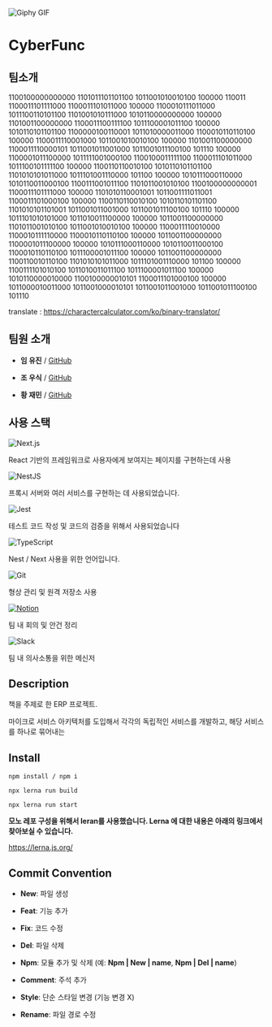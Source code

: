 ![Giphy GIF](https://media.giphy.com/media/po9RznauAcPrHS7oVw/giphy.gif)


# CyberFunc


## 팀소개

1100100000000000 1101011101101100 1011001010010100 100000 110011 1100011101111000 1100011101011000 100000 1100010111011000 1011100110101100 1101001010111000 1010110000000000 100000 1101001100000000 1100011100111100 1011100001011100 100000 1010110101101100 1100000100110001 1011010000011000 1100010110110100 100000 1100011110001000 1011001010010100 100000 1101001100000000 1100011110000101 1011001011001000 1011001011100100 101110 100000 1100001011100000 1011111001000100 1100100011111100 1100011101011000 1011100101111100 100000 1100110110010100 1010110101101100 1101010101011000 1011101001110000 101100 100000 1010111000110000 1010110011000100 1100111001011100 1101011001010100 1100100000000001 1100011101111000 100000 1101010110001001 1011001111011001 1100011101000100 100000 1100110110010100 1010110101101100 1101010101101001 1011001011001000 1011001011100100 101110 100000 1011101010101000 1011010011100000 100000 1011001100000000 1101011001010100 1011001010010100 100000 1100011110010000 1100010111110000 1100010110110100 100000 1011001100000000 1100001011100000 100000 1010111000110000 1010110011000100 1100010110110100 1011100001011100 100000 1011001100000000 1100110010110100 1101010101011000 1011101001110000 101100 100000 1100111101010100 1011010011011100 1011100001011100 100000 1010110000010000 1100100000010101 1100011101000100 100000 1011000010011000 1011001000010101 1011001011001000 1011001011100100 101110

translate : https://charactercalculator.com/ko/binary-translator/

## 팀원 소개

- **임 유진**  / [GitHub](https://github.com/fbghk)

- **조 우식**  / [GitHub](https://github.com/Saccharin01)

- **황 재민**  / [GitHub](https://github.com/jaemin1005)


## 사용 스택

![Next.js](https://img.shields.io/badge/Next.js-%23000000?style=for-the-badge&logo=next.js&logoColor=white)

React 기반의 프레임워크로 사용자에게 보여지는 페이지를 구현하는데 사용

![NestJS](https://img.shields.io/badge/NestJS-%23E0234E?style=for-the-badge&logo=nestjs&logoColor=white)

프록시 서버와 여러 서비스를 구현하는 데 사용되었습니다.

![Jest](https://img.shields.io/badge/Jest-%23C21375?style=for-the-badge&logo=jest&logoColor=white)

테스트 코드 작성 및 코드의 검증을 위해서 사용되었습니다

![TypeScript](https://img.shields.io/badge/TypeScript-%230070CE?style=for-the-badge&logo=typescript&logoColor=white)

Nest / Next 사용을 위한 언어입니다.

![Git](https://img.shields.io/badge/Git-%23F05032?style=for-the-badge&logo=git&logoColor=white)

형상 관리 및 원격 저장소 사용

[![Notion](https://img.shields.io/badge/Notion-%23F4F4F4?style=for-the-badge&logo=notion&logoColor=black)](https://kongukjae.notion.site/CyberFunc-e95004a63d2e4d5d8366879c5d072e72?pvs=74)

팀 내 회의 및 안건 정리

![Slack](https://img.shields.io/badge/Slack-%234A154B?style=for-the-badge&logo=slack&logoColor=white)

팀 내 의사소통을 위한 메신저


## Description

책을 주제로 한 ERP 프로젝트.

마이크로 서비스 아키텍처를 도입해서 각각의 독립적인 서비스를 개발하고, 해당 서비스를 하나로 묶어내는

## Install
```
npm install / npm i

npx lerna run build

npx lerna run start
```
**모노 레포 구성을 위해서 leran를 사용했습니다. Lerna 에 대한 내용은 아래의 링크에서 찾아보실 수 있습니다.**

https://lerna.js.org/

## Commit Convention


- **New**: 파일 생성

- **Feat**: 기능 추가

- **Fix**: 코드 수정

- **Del**: 파일 삭제

- **Npm**: 모듈 추가 및 삭제 (예:  **Npm | New | name**, **Npm | Del | name**)

- **Comment**: 주석 추가

- **Style**: 단순 스타일 변경 (기능 변경 X)

- **Rename**: 파일 경로 수정
